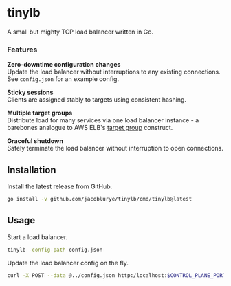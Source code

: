 # tinylb

A small but mighty TCP load balancer written in Go.

### Features

**Zero-downtime configuration changes**  
Update the load balancer without interruptions to any existing connections. See `config.json` for an example config.

**Sticky sessions**  
Clients are assigned stably to targets using consistent hashing.

**Multiple target groups**  
Distribute load for many services via one load balancer instance - a barebones analogue to AWS ELB's [target group](https://docs.aws.amazon.com/elasticloadbalancing/latest/network/load-balancer-target-groups.html) construct.

**Graceful shutdown**  
Safely terminate the load balancer without interruption to open connections.

## Installation

Install the latest release from GitHub.

```bash
go install -v github.com/jacoblurye/tinylb/cmd/tinylb@latest
```

## Usage

Start a load balancer.

```bash
tinylb -config-path config.json
```

Update the load balancer config on the fly.

```bash
curl -X POST --data @../config.json http:/localhost:$CONTROL_PLANE_PORT/config
```
